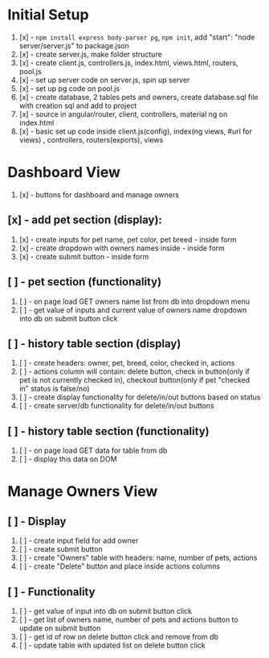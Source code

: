 # Initial Setup
1. [x] - `npm install express body-parser pg`, `npm init`, add "start": "node server/server.js" to package.json
2. [x] - create server.js, make folder structure
3. [x] - create client.js, controllers.js, index.html, views.html, routers, pool.js
4. [x] - set up server code on server.js, spin up server
5. [x] - set up pg code on pool.js
6. [x] - create database, 2 tables pets and owners, create database.sql file with creation sql and add to project
7. [x] - source in angular/router, client, controllers, material ng on index.html
8. [x] - basic set up code inside client.js(config), index(ng views, #url for views) , controllers, routers(exports), views

# Dashboard View
1. [x] - buttons for dashboard and manage owners
## [x] - add pet section (display):
 1. [x] - create inputs for pet name, pet color, pet breed - inside form
 2. [x] - create dropdown with owners names inside - inside form
 3. [x] - create submit button - inside form

## [ ] - pet section (functionality)
1. [ ] - on page load GET owners name list from db into dropdown menu
2. [ ] - get value of inputs and current value of owners name dropdown into db on submit button click

## [ ] - history table section (display)
1. [ ] - create headers: owner, pet, breed, color, checked in, actions
2. [ ] - actions column will contain: 
    delete button, 
    check in button(only if pet is not currently checked in), 
    checkout button(only if pet "checked in" status is false/no)
3. [ ] - create display functionality for delete/in/out buttons based on status
4. [ ] - create server/db functionality for delete/in/out buttons

## [ ] - history table section (functionality)
1. [ ] - on page load GET data for table from db
2. [ ] - display this data on DOM


# Manage Owners View
## [ ] - Display
1. [ ] - create input field for add owner
2. [ ] - create submit button
3. [ ] - create "Owners" table with headers: name, number of pets, actions
4. [ ] - create "Delete" button and place inside actions columns

## [ ] - Functionality
1. [ ] - get value of input into db on submit button click
2. [ ] - get list of owners name, number of pets and actions button to update on submit button
3. [ ] - get id of row on delete button click and remove from db
4. [ ] - update table with updated list on delete button click